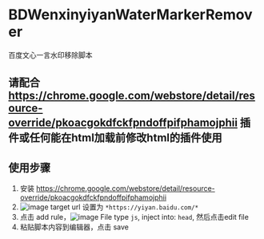 # BDWenxinyiyanWaterMarkerRemover
百度文心一言水印移除脚本

## 请配合 https://chrome.google.com/webstore/detail/resource-override/pkoacgokdfckfpndoffpifphamojphii 插件或任何能在html加载前修改html的插件使用

## 使用步骤
1. 安装 https://chrome.google.com/webstore/detail/resource-override/pkoacgokdfckfpndoffpifphamojphii
2. ![image](https://user-images.githubusercontent.com/15936231/232958411-29e651f0-4139-4c90-a5ec-0cbea24b2910.png)  target url 设置为 `*https://yiyan.baidu.com/*`
3. 点击 add rule，![image](https://user-images.githubusercontent.com/15936231/232958554-b5d87430-2fb2-43f9-ae9d-0fe9f43f934a.png) File type `js`, inject into: `head`, 然后点击edit file
4. 粘贴脚本内容到编辑器，点击 save 
